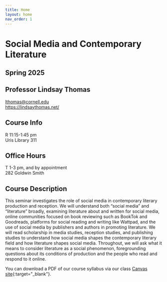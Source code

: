 ```yaml
---
title: Home
layout: home
nav_order: 1
---
```


# Social Media and Contemporary Literature
## Spring 2025
## Professor Lindsay Thomas
<lthomas@cornell.edu><br>
<https://lindsaythomas.net/>

## Course Info
R 11:15-1:45 pm <br/>
Uris Library 311

## Office Hours
T 1-3 pm, and by appointment <br/>
282 Goldwin Smith

## Course Description
This seminar investigates the role of social media in contemporary literary production and reception. We will understand both “social media” and “literature” broadly, examining literature about and written for social media, online communities focused on book reviewing such as BookTok and Goodreads, platforms for social reading and writing like Wattpad, and the use of social media by publishers and authors in promoting literature. We will read scholarship in media studies, reception studies, and publishing studies to understand how social media shapes the contemporary literary field and how literature shapes social media. Throughout, we will ask what it means to consider literature as a social phenomenon, foregrounding questions about its conditions of production and the people who read and respond to it online.

You can download a PDF of our course syllabus via our class [Canvas site](https://canvas.cornell.edu/courses/73839){:target="_blank"}.
